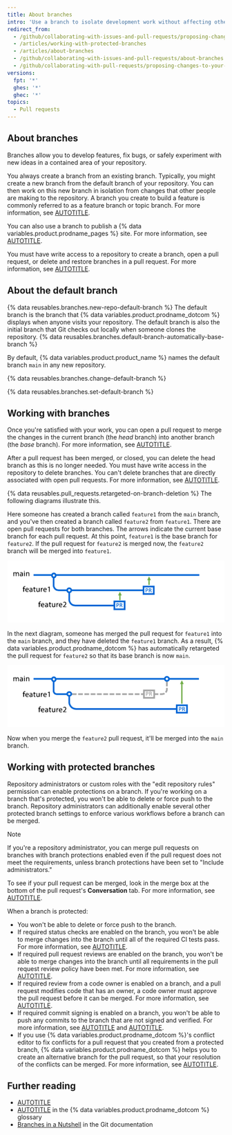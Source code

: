 ```yaml
---
title: About branches
intro: 'Use a branch to isolate development work without affecting other branches in the repository. Each repository has one default branch, and can have multiple other branches. You can merge a branch into another branch using a pull request.'
redirect_from:
  - /github/collaborating-with-issues-and-pull-requests/proposing-changes-to-your-work-with-pull-requests/about-branches
  - /articles/working-with-protected-branches
  - /articles/about-branches
  - /github/collaborating-with-issues-and-pull-requests/about-branches
  - /github/collaborating-with-pull-requests/proposing-changes-to-your-work-with-pull-requests/about-branches
versions:
  fpt: '*'
  ghes: '*'
  ghec: '*'
topics:
  - Pull requests
---
```

## About branches

Branches allow you to develop features, fix bugs, or safely experiment with new ideas in a contained area of your repository.

You always create a branch from an existing branch. Typically, you might create a new branch from the default branch of your repository. You can then work on this new branch in isolation from changes that other people are making to the repository. A branch you create to build a feature is commonly referred to as a feature branch or topic branch. For more information, see [AUTOTITLE](/pull-requests/collaborating-with-pull-requests/proposing-changes-to-your-work-with-pull-requests/creating-and-deleting-branches-within-your-repository).

You can also use a branch to publish a {% data variables.product.prodname_pages %} site. For more information, see [AUTOTITLE](/pages/getting-started-with-github-pages/about-github-pages).

You must have write access to a repository to create a branch, open a pull request, or delete and restore branches in a pull request. For more information, see [AUTOTITLE](/get-started/learning-about-github/access-permissions-on-github).

## About the default branch

{% data reusables.branches.new-repo-default-branch %} The default branch is the branch that {% data variables.product.prodname_dotcom %} displays when anyone visits your repository. The default branch is also the initial branch that Git checks out locally when someone clones the repository. {% data reusables.branches.default-branch-automatically-base-branch %}

By default, {% data variables.product.product_name %} names the default branch `main` in any new repository.

{% data reusables.branches.change-default-branch %}

{% data reusables.branches.set-default-branch %}

## Working with branches

Once you're satisfied with your work, you can open a pull request to merge the changes in the current branch (the _head_ branch) into another branch (the _base_ branch). For more information, see [AUTOTITLE](/pull-requests/collaborating-with-pull-requests/proposing-changes-to-your-work-with-pull-requests/about-pull-requests).

After a pull request has been merged, or closed, you can delete the head branch as this is no longer needed. You must have write access in the repository to delete branches. You can't delete branches that are directly associated with open pull requests. For more information, see [AUTOTITLE](/repositories/configuring-branches-and-merges-in-your-repository/managing-branches-in-your-repository/deleting-and-restoring-branches-in-a-pull-request).

{% data reusables.pull_requests.retargeted-on-branch-deletion %}
The following diagrams illustrate this.

Here someone has created a branch called `feature1` from the `main` branch, and you've then created a branch called `feature2` from `feature1`. There are open pull requests for both branches. The arrows indicate the current base branch for each pull request. At this point, `feature1` is the base branch for `feature2`. If the pull request for `feature2` is merged now, the `feature2` branch will be merged into `feature1`.

![Diagram that shows a feature1 branch with a pull request targeting main, and a feature2 branch with a pull request targeting feature1.](/assets/images/help/branches/pr-retargeting-diagram1.png)

In the next diagram, someone has merged the pull request for `feature1` into the `main` branch, and they have deleted the `feature1` branch. As a result, {% data variables.product.prodname_dotcom %} has automatically retargeted the pull request for `feature2` so that its base branch is now `main`.

![Diagram that shows both feature1 and feature2 branches with pull requests targeting main.](/assets/images/help/branches/pr-retargeting-diagram2.png)

Now when you merge the `feature2` pull request, it'll be merged into the `main` branch.

## Working with protected branches

Repository administrators or custom roles with the "edit repository rules" permission can enable protections on a branch. If you're working on a branch that's protected, you won't be able to delete or force push to the branch. Repository administrators can additionally enable several other protected branch settings to enforce various workflows before a branch can be merged.

> [!NOTE]
> If you're a repository administrator, you can merge pull requests on branches with branch protections enabled even if the pull request does not meet the requirements, unless branch protections have been set to "Include administrators."

To see if your pull request can be merged, look in the merge box at the bottom of the pull request's **Conversation** tab. For more information, see [AUTOTITLE](/repositories/configuring-branches-and-merges-in-your-repository/managing-protected-branches/about-protected-branches).

When a branch is protected:

* You won't be able to delete or force push to the branch.
* If required status checks are enabled on the branch, you won't be able to merge changes into the branch until all of the required CI tests pass. For more information, see [AUTOTITLE](/pull-requests/collaborating-with-pull-requests/collaborating-on-repositories-with-code-quality-features/about-status-checks).
* If required pull request reviews are enabled on the branch, you won't be able to merge changes into the branch until all requirements in the pull request review policy have been met. For more information, see [AUTOTITLE](/pull-requests/collaborating-with-pull-requests/incorporating-changes-from-a-pull-request/merging-a-pull-request).
* If required review from a code owner is enabled on a branch, and a pull request modifies code that has an owner, a code owner must approve the pull request before it can be merged. For more information, see [AUTOTITLE](/repositories/managing-your-repositorys-settings-and-features/customizing-your-repository/about-code-owners).
* If required commit signing is enabled on a branch, you won't be able to push any commits to the branch that are not signed and verified. For more information, see [AUTOTITLE](/authentication/managing-commit-signature-verification/about-commit-signature-verification) and [AUTOTITLE](/repositories/configuring-branches-and-merges-in-your-repository/managing-protected-branches/about-protected-branches#require-signed-commits).
* If you use {% data variables.product.prodname_dotcom %}'s conflict editor to fix conflicts for a pull request that you created from a protected branch, {% data variables.product.prodname_dotcom %} helps you to create an alternative branch for the pull request, so that your resolution of the conflicts can be merged. For more information, see [AUTOTITLE](/pull-requests/collaborating-with-pull-requests/addressing-merge-conflicts/resolving-a-merge-conflict-on-github).

## Further reading

* [AUTOTITLE](/pull-requests/collaborating-with-pull-requests/proposing-changes-to-your-work-with-pull-requests/about-pull-requests)
* [AUTOTITLE](/get-started/learning-about-github/github-glossary#branch) in the {% data variables.product.prodname_dotcom %} glossary
* [Branches in a Nutshell](https://git-scm.com/book/en/v2/Git-Branching-Branches-in-a-Nutshell) in the Git documentation
